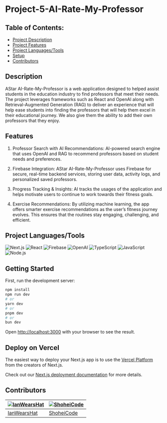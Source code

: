 # Project-5-AI-Rate-My-Professor
## Table of Contents:
- [Project Description](#description)
- [Project Features](#features)
- [Project Languages/Tools](#project-languagestools)
- [Setup](#getting-started)
- [Contributors](#contributors)

## Description
AStar AI-Rate-My-Professor is a web application designed to helped assist students in the education industry to find professors that meet their needs. The project leverages frameworks such as React and OpenAI along with Retrieval-Augmented Generation (RAG) to deliver an experience that will help ease students into finding the professors that will help them excel in their educational journey. We also give them the ability to add their own professors that they enjoy.

## Features
1. Professor Search with AI Recommendations:
AI-powered search engine that uses OpenAI and RAG to recommend professors based on student needs and preferences.

2. Firebase Integration: AStar AI-Rate-My-Professor uses Firebase for secure, real-time backend services, storing user data, activity logs, and personalized saved professors. 

3. Progress Tracking & Insights: AI tracks the usages of the application and helps motivate users to continue to work towards their fitness goals.

4. Exercise Recommendations: By utilizing machine learning, the app offers smarter exercise recommendations as the user’s fitness journey evolves. This ensures that the routines stay engaging, challenging, and efficient.

## Project Languages/Tools
![Next.js](https://img.shields.io/badge/Next.js-000000?style=for-the-badge&logo=next.js&logoColor=white)
![React](https://img.shields.io/badge/React-20232A?style=for-the-badge&logo=react&logoColor=61DAFB)
![Firebase](https://img.shields.io/badge/Firebase-FFCA28?style=for-the-badge&logo=firebase&logoColor=black)
![OpenAI](https://img.shields.io/badge/OpenAI-412991?style=for-the-badge&logo=openai&logoColor=white)
![TypeScript](https://img.shields.io/badge/TypeScript-007ACC?style=for-the-badge&logo=typescript&logoColor=white)
![JavaScript](https://img.shields.io/badge/JavaScript-F7DF1E?style=for-the-badge&logo=javascript&logoColor=black)
![Node.js](https://img.shields.io/badge/Node.js-43853D?style=for-the-badge&logo=node.js&logoColor=white)

## Getting Started

First, run the development server:

```bash
npm install
npm run dev
# or
yarn dev
# or
pnpm dev
# or
bun dev
```

Open [http://localhost:3000](http://localhost:3000) with your browser to see the result.

## Deploy on Vercel

The easiest way to deploy your Next.js app is to use the [Vercel Platform](https://vercel.com/new?utm_medium=default-template&filter=next.js&utm_source=create-next-app&utm_campaign=create-next-app-readme) from the creators of Next.js.

Check out our [Next.js deployment documentation](https://nextjs.org/docs/deployment) for more details.

## Contributors
[![IanWearsHat](https://github.com/user-attachments/assets/644b3997-385c-4274-8b45-799c8d213e18)](https://github.com/iharsh234)  | [![ShoheiCode](https://github.com/user-attachments/assets/9201f055-0e10-4723-93c7-9818a769f111)](https://portfoliowebsite-36391.web.app/)
---|---
[IanWearsHat](https://github.com/IanWearsHat) | [ShoheiCode](https://github.com/Shoheicode)

<!-- ALL-CONTRIBUTORS-LIST:START - Do not remove or modify this section -->
<!-- prettier-ignore-start -->
<!-- markdownlint-disable -->

<!-- markdownlint-restore -->
<!-- prettier-ignore-end -->

<!-- ALL-CONTRIBUTORS-LIST:END -->


